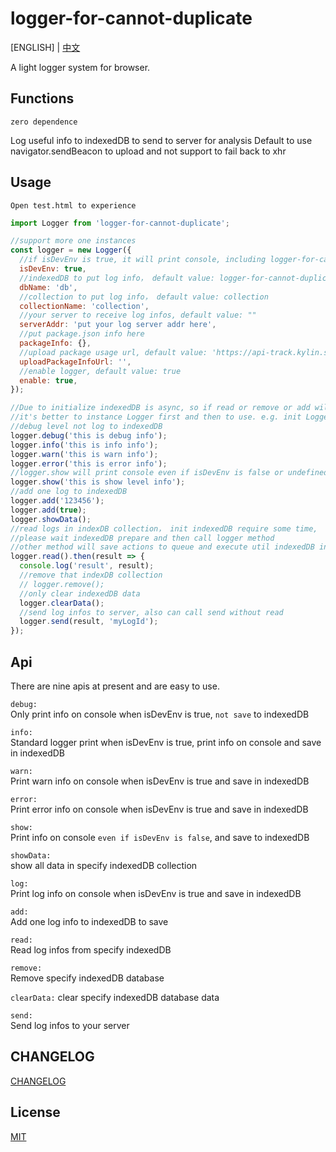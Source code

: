 # logger-for-cannot-duplicate

[ENGLISH] | [中文](./readme_zh.md)

A light logger system for browser.

## Functions

`zero dependence`

Log useful info to indexedDB to send to server for analysis
Default to use navigator.sendBeacon to upload and not support to fail back to xhr

## Usage

`Open test.html to experience`

```js
import Logger from 'logger-for-cannot-duplicate';

//support more one instances
const logger = new Logger({
  //if isDevEnv is true, it will print console, including logger-for-cannot-duplicate config， default value: false
  isDevEnv: true,
  //indexedDB to put log info， default value: logger-for-cannot-duplicate
  dbName: 'db',
  //collection to put log info， default value: collection
  collectionName: 'collection',
  //your server to receive log infos, default value: ""
  serverAddr: 'put your log server addr here',
  //put package.json info here
  packageInfo: {},
  //upload package usage url, default value: 'https://api-track.kylin.shuyun.com/monitor-service/upload-package-info'
  uploadPackageInfoUrl: '',
  //enable logger, default value: true
  enable: true,
});

//Due to initialize indexedDB is async, so if read or remove or add will return a result named pending
//it's better to instance Logger first and then to use. e.g. init Logger when project launch
//debug level not log to indexedDB
logger.debug('this is debug info');
logger.info('this is info info');
logger.warn('this is warn info');
logger.error('this is error info');
//logger.show will print console even if isDevEnv is false or undefined
logger.show('this is show level info');
//add one log to indexedDB
logger.add('123456');
logger.add(true);
logger.showData();
//read logs in indexDB collection， init indexedDB require some time,
//please wait indexedDB prepare and then call logger method
//other method will save actions to queue and execute util indexedDB init success
logger.read().then(result => {
  console.log('result', result);
  //remove that indexDB collection
  // logger.remove();
  //only clear indexedDB data
  logger.clearData();
  //send log infos to server, also can call send without read
  logger.send(result, 'myLogId');
});
```

## Api

There are nine apis at present and are easy to use.

`debug:`  
Only print info on console when isDevEnv is true, `not save` to indexedDB

`info:`  
Standard logger print when isDevEnv is true, print info on console and save in indexedDB

`warn:`  
Print warn info on console when isDevEnv is true and save in indexedDB

`error:`  
Print error info on console when isDevEnv is true and save in indexedDB

`show:`  
Print info on console `even if isDevEnv is false`, and save to indexedDB

`showData:`  
show all data in specify indexedDB collection

`log:`  
Print log info on console when isDevEnv is true and save in indexedDB

`add:`  
Add one log info to indexedDB to save

`read:`  
Read log infos from specify indexedDB

`remove:`  
Remove specify indexedDB database

`clearData:`
clear specify indexedDB database data

`send:`  
Send log infos to your server

## CHANGELOG

[CHANGELOG](./CHANGELOG.md)

## License

[MIT](./LICENSE)
